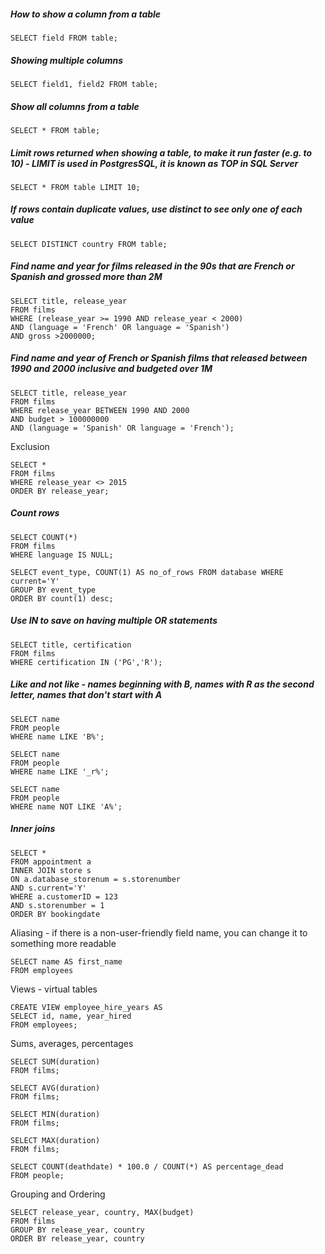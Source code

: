 ##### How to show a column from a table
```
SELECT field FROM table;
```

##### Showing multiple columns
```
SELECT field1, field2 FROM table;
```

##### Show all columns from a table
```
SELECT * FROM table;
```

##### Limit rows returned when showing a table, to make it run faster (e.g. to 10) - LIMIT is used in PostgresSQL, it is known as TOP in SQL Server
```
SELECT * FROM table LIMIT 10;
```

##### If rows contain duplicate values, use distinct to see only one of each value
```
SELECT DISTINCT country FROM table;
```

##### Find name and year for films released in the 90s that are French or Spanish and grossed more than 2M
```
SELECT title, release_year
FROM films
WHERE (release_year >= 1990 AND release_year < 2000)
AND (language = 'French' OR language = 'Spanish')
AND gross >2000000;
```

##### Find name and year of French or Spanish films that released between 1990 and 2000 inclusive and budgeted over 1M
```
SELECT title, release_year
FROM films
WHERE release_year BETWEEN 1990 AND 2000
AND budget > 100000000
AND (language = 'Spanish' OR language = 'French');
```

Exclusion
```
SELECT *
FROM films
WHERE release_year <> 2015
ORDER BY release_year;
```

##### Count rows
```
SELECT COUNT(*)
FROM films
WHERE language IS NULL;
```

```
SELECT event_type, COUNT(1) AS no_of_rows FROM database WHERE current='Y'
GROUP BY event_type
ORDER BY count(1) desc;
```

##### Use IN to save on having multiple OR statements
```
SELECT title, certification
FROM films
WHERE certification IN ('PG','R');
```

##### Like and not like - names beginning with B, names with R as the second letter, names that don't start with A
```
SELECT name
FROM people
WHERE name LIKE 'B%';
```

```
SELECT name
FROM people
WHERE name LIKE '_r%';
```

```
SELECT name
FROM people
WHERE name NOT LIKE 'A%';
```

##### Inner joins
```
SELECT *
FROM appointment a
INNER JOIN store s
ON a.database_storenum = s.storenumber
AND s.current='Y'
WHERE a.customerID = 123
AND s.storenumber = 1
ORDER BY bookingdate
```

Aliasing - if there is a non-user-friendly field name, you can change it to something more readable
```
SELECT name AS first_name
FROM employees
```

Views - virtual tables
```
CREATE VIEW employee_hire_years AS
SELECT id, name, year_hired
FROM employees;
```

Sums, averages, percentages
```
SELECT SUM(duration)
FROM films;

SELECT AVG(duration)
FROM films;

SELECT MIN(duration)
FROM films;

SELECT MAX(duration)
FROM films;

SELECT COUNT(deathdate) * 100.0 / COUNT(*) AS percentage_dead
FROM people;
```

Grouping and Ordering
```
SELECT release_year, country, MAX(budget)
FROM films
GROUP BY release_year, country
ORDER BY release_year, country
```
